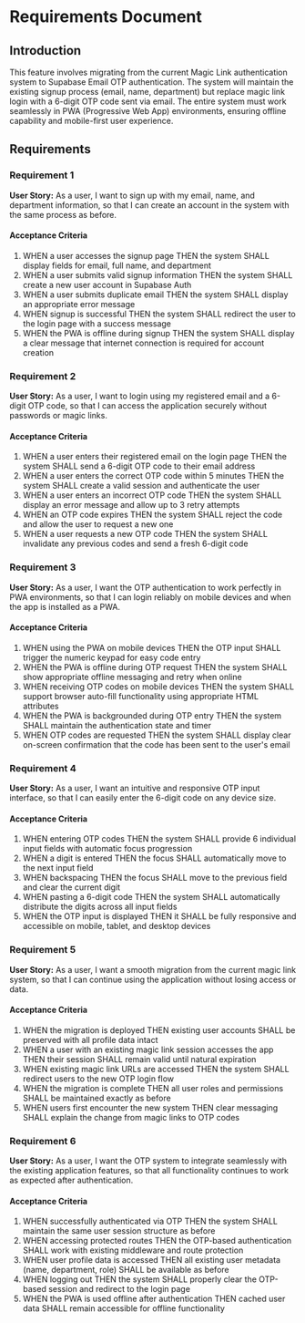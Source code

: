 # Requirements Document

## Introduction

This feature involves migrating from the current Magic Link authentication system to Supabase Email OTP authentication. The system will maintain the existing signup process (email, name, department) but replace magic link login with a 6-digit OTP code sent via email. The entire system must work seamlessly in PWA (Progressive Web App) environments, ensuring offline capability and mobile-first user experience.

## Requirements

### Requirement 1

**User Story:** As a user, I want to sign up with my email, name, and department information, so that I can create an account in the system with the same process as before.

#### Acceptance Criteria

1. WHEN a user accesses the signup page THEN the system SHALL display fields for email, full name, and department
2. WHEN a user submits valid signup information THEN the system SHALL create a new user account in Supabase Auth
3. WHEN a user submits duplicate email THEN the system SHALL display an appropriate error message
4. WHEN signup is successful THEN the system SHALL redirect the user to the login page with a success message
5. WHEN the PWA is offline during signup THEN the system SHALL display a clear message that internet connection is required for account creation

### Requirement 2

**User Story:** As a user, I want to login using my registered email and a 6-digit OTP code, so that I can access the application securely without passwords or magic links.

#### Acceptance Criteria

1. WHEN a user enters their registered email on the login page THEN the system SHALL send a 6-digit OTP code to their email address
2. WHEN a user enters the correct OTP code within 5 minutes THEN the system SHALL create a valid session and authenticate the user
3. WHEN a user enters an incorrect OTP code THEN the system SHALL display an error message and allow up to 3 retry attempts
4. WHEN an OTP code expires THEN the system SHALL reject the code and allow the user to request a new one
5. WHEN a user requests a new OTP code THEN the system SHALL invalidate any previous codes and send a fresh 6-digit code

### Requirement 3

**User Story:** As a user, I want the OTP authentication to work perfectly in PWA environments, so that I can login reliably on mobile devices and when the app is installed as a PWA.

#### Acceptance Criteria

1. WHEN using the PWA on mobile devices THEN the OTP input SHALL trigger the numeric keypad for easy code entry
2. WHEN the PWA is offline during OTP request THEN the system SHALL show appropriate offline messaging and retry when online
3. WHEN receiving OTP codes on mobile devices THEN the system SHALL support browser auto-fill functionality using appropriate HTML attributes
4. WHEN the PWA is backgrounded during OTP entry THEN the system SHALL maintain the authentication state and timer
5. WHEN OTP codes are requested THEN the system SHALL display clear on-screen confirmation that the code has been sent to the user's email

### Requirement 4

**User Story:** As a user, I want an intuitive and responsive OTP input interface, so that I can easily enter the 6-digit code on any device size.

#### Acceptance Criteria

1. WHEN entering OTP codes THEN the system SHALL provide 6 individual input fields with automatic focus progression
2. WHEN a digit is entered THEN the focus SHALL automatically move to the next input field
3. WHEN backspacing THEN the focus SHALL move to the previous field and clear the current digit
4. WHEN pasting a 6-digit code THEN the system SHALL automatically distribute the digits across all input fields
5. WHEN the OTP input is displayed THEN it SHALL be fully responsive and accessible on mobile, tablet, and desktop devices

### Requirement 5

**User Story:** As a user, I want a smooth migration from the current magic link system, so that I can continue using the application without losing access or data.

#### Acceptance Criteria

1. WHEN the migration is deployed THEN existing user accounts SHALL be preserved with all profile data intact
2. WHEN a user with an existing magic link session accesses the app THEN their session SHALL remain valid until natural expiration
3. WHEN existing magic link URLs are accessed THEN the system SHALL redirect users to the new OTP login flow
4. WHEN the migration is complete THEN all user roles and permissions SHALL be maintained exactly as before
5. WHEN users first encounter the new system THEN clear messaging SHALL explain the change from magic links to OTP codes

### Requirement 6

**User Story:** As a user, I want the OTP system to integrate seamlessly with the existing application features, so that all functionality continues to work as expected after authentication.

#### Acceptance Criteria

1. WHEN successfully authenticated via OTP THEN the system SHALL maintain the same user session structure as before
2. WHEN accessing protected routes THEN the OTP-based authentication SHALL work with existing middleware and route protection
3. WHEN user profile data is accessed THEN all existing user metadata (name, department, role) SHALL be available as before
4. WHEN logging out THEN the system SHALL properly clear the OTP-based session and redirect to the login page
5. WHEN the PWA is used offline after authentication THEN cached user data SHALL remain accessible for offline functionality
